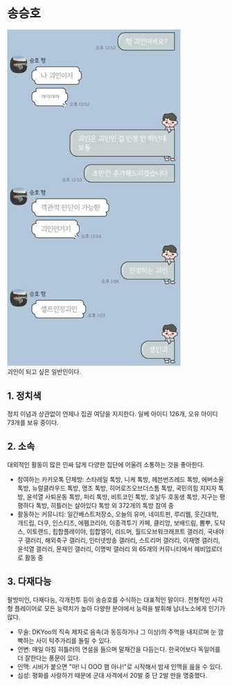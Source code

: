 # 송승호
<img src="./image/송승호-자타공인괴인.jpg" width="400" /><br />
괴인이 되고 싶은 일반인이다.

## 1. 정치색
정치 이념과 상관없이 언제나 집권 여당을 지지한다. 일베 아이디 126개, 오유 아이디 73개를 보유 중이다. 

## 2. 소속
대외적인 활동이 많은 인싸 답게 다양한 집단에 어울려 소통하는 것을 좋아한다.
- 참여하는 카카오톡 단체방: 스타레일 톡방, 니케 톡방, 헤븐번즈레드 톡방, 에버소울 톡방, 뉴럴클라우드 톡방, 명조 톡방, 히어로즈오브더스톰 톡방, 국민의힘 지지자 톡방, 윤석열 사퇴운동 톡방, 퍼리 톡방, 비트코인 톡방, 호날두 호동생 톡방, 지구는 평평하다 톡방, 히틀러는 살아있다 톡방 외 372개의 톡방 참여 중
- 활동하는 커뮤니티: 일간베스트저장소, 오늘의 유머, 네이트판, 루리웹, 웃긴대학, 개드립, 더쿠, 인스티즈, 에펨코리아, 이종격투기 카페, 클리앙, 보배드림, 뽐뿌, 도탁스, 이토랜드, 힙합플레이야, 힙합엘이, 리드머, 월드오브워크래프트 갤러리, 국내야구 갤러리, 해외축구 갤러리, 인터넷방송 갤러리, 스트리머 갤러리, 이재명 갤러리, 윤석열 갤러리, 문재인 갤러리, 이명박 갤러리 외 65개의 커뮤니티에서 헤비업로더로 활동 중

## 3. 다재다능
팔방미인, 다재다능, 각개전투 등이 송승호를 수식하는 대표적인 말이다. 전형적인 사각형 플레이어로 모든 능력치가 높아 다양한 분야에서 능력을 발휘해 남녀노소에게 인기가 많다.
- 무술: DKYoo의 직속 제자로 음속(과 동등하거나 그 이상)의 주먹을 내지르며 눈 깜빡하는 사이 턱주가리를 돌릴 수 있다.
- 언변: 매일 아침 히틀러의 연설을 들으며 말재간을 다듬는다. 한국어보다 독일어를 더 잘한다는 풍문이 있다.
- 인맥: 시비가 붙으면 "마! 니 OOO 햄 아나!"로 시작해서 밤새 인맥을 읊을 수 있다.
- 심성: 평화를 사랑하기 때문에 군대 사격에서 20발 중 단 2발 만을 명중했다.
